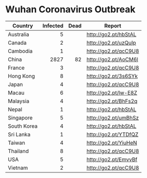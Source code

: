 # Wuhan Coronavirus Outbreak

| Country     | Infected | Dead | Report
|-------------|---------:|-----:|-------------------------------------
| Australia   |        5 |      | http://go2.pt/hbStAL
| Canada      |        2 |      | http://go2.pt/uzQuIp
| Cambodia    |        1 |      | http://go2.pt/qcC9U8
| China       |     2827 |   82 | http://go2.pt/AoCM6l
| France      |        3 |      | http://go2.pt/qcC9U8
| Hong Kong   |        8 |      | http://go2.pt/3s6SYk
| Japan       |        4 |      | http://go2.pt/qcC9U8
| Macau       |        6 |      | http://go2.pt/lw-E8Z
| Malaysia    |        4 |      | http://go2.pt/BhFs2q
| Nepal       |        1 |      | http://go2.pt/hbStAL
| Singapore   |        5 |      | http://go2.pt/umBhSz
| South Korea |        4 |      | http://go2.pt/hbStAL
| Sri Lanka   |        1 |      | http://go2.pt/YTDfQZ
| Taiwan      |        4 |      | http://go2.pt/YiuHeN
| Thailand    |        8 |      | http://go2.pt/qcC9U8
| USA         |        5 |      | http://go2.pt/EmvvBf
| Vietnam     |        2 |      | http://go2.pt/qcC9U8

